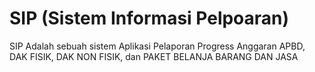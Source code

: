 # SIP (Sistem Informasi Pelpoaran)
SIP Adalah sebuah sistem Aplikasi Pelaporan Progress Anggaran APBD, DAK FISIK, DAK NON FISIK, dan PAKET BELANJA BARANG DAN JASA
